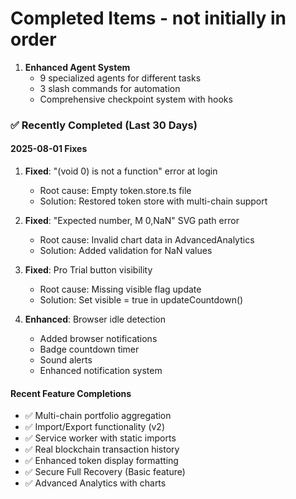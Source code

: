 # Completed Items - not initially in order

1. **Enhanced Agent System**
   - 9 specialized agents for different tasks
   - 3 slash commands for automation
   - Comprehensive checkpoint system with hooks

### ✅ Recently Completed (Last 30 Days)

#### 2025-08-01 Fixes
1. **Fixed**: "(void 0) is not a function" error at login
   - Root cause: Empty token.store.ts file
   - Solution: Restored token store with multi-chain support

2. **Fixed**: "Expected number, M 0,NaN" SVG path error
   - Root cause: Invalid chart data in AdvancedAnalytics
   - Solution: Added validation for NaN values

3. **Fixed**: Pro Trial button visibility
   - Root cause: Missing visible flag update
   - Solution: Set visible = true in updateCountdown()

4. **Enhanced**: Browser idle detection
   - Added browser notifications
   - Badge countdown timer
   - Sound alerts
   - Enhanced notification system

#### Recent Feature Completions
- ✅ Multi-chain portfolio aggregation
- ✅ Import/Export functionality (v2)
- ✅ Service worker with static imports
- ✅ Real blockchain transaction history
- ✅ Enhanced token display formatting
- ✅ Secure Full Recovery (Basic feature)
- ✅ Advanced Analytics with charts
